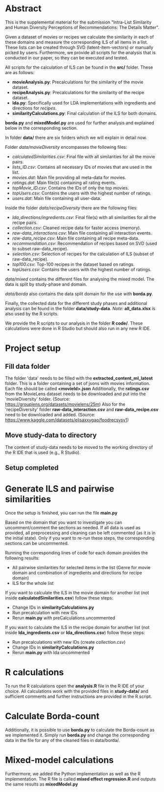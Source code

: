 Abstract
=======
This is the supplemental material for the submission "Intra-List Similarity and Human Diversity Perceptions of Recommendations: The Details Matter". 

Given a dataset of movies or recipes we calculate the similarity in each of these domains and measure the corresponding ILS of all items in a list.
These lists can be created through SVD (latent-item-vectors) or manually picked by users. 
Furthermore, we provide all scripts for the analysis that is conducted in our paper, so they can be executed and tested.

All scripts for the calculation of ILS can be found in the **src/** folder.
These are as follows:
- **movieAnalysis.py**: Precalculations for the similarity of the movie dataset. 
- **recipeAnalysis.py**: Precalculations for the similarity of the recipe dataset.
- **lda.py**: Specifically used for LDA implementations with ingredients and directions for *recipes*.
- **similarityCalculations.py**: Final calculation of the ILS for both domains.

**borda.py** and **mixedModel.py** are used for further analysis and explained below in the corresponding section.

In folder **data/** there are six folders which we will explain in detail now.

Folder *data/movieDiversity* encompasses the following files:
- *calculatedSimilarities.csv*: Final file with all similarities for all the movie pairs.
- *lists_ID.csv*: Contains all necessary IDs of movies that are used in the list.
- *movies.dat*: Main file providing all meta-data for movies.
- *ratings.dat*: Main file(s) containing all rating events.
- *topMovie_ID.csv*: Contains the IDs of only the top movies.
- *topUsers.csv*: Contains the users with the highest number of ratings.
- *users.dat*: Main file containing all user-data.

Inside the folder *data/recipeDiversity* there are the following files:
- *lda_directions/ingredients.csv*: Final file(s) with all similarities for all the recipe pairs.
- *collection.csv*: Cleaned recipe data for faster access (memory).
- *raw-data_interactions.csv*: Main file containing all interaction events.
- *raw-data_recipe.csv*: Main file containing all recipe meta-data.
- *recommendation.csv*: Recommendation of recipes based on SVD (used to subset raw-data_recipe).
- *selection.csv*: Selection of recipes for the calculation of ILS (subset of raw-data_recipe).
- *top100.csv*: Top-100 recipes in the dataset based on ratings.
- *topUsers.csv*: Contains the users with the highest number of ratings.

*data/mixed* contains the different files for analysing the mixed model. The data is split by study-phase and domain.

*data/borda* also contains the data split domain for the use with **borda.py**.
 
 Finally, the collected data for the different study phases and additional analysis can be found in the folder **data/study-data**.
 *Note:* **all_data.xlsx** is also used by the R scripts. 
 
 We provide the R scripts to our analysis in the folder **R code/**.
 These calculations were done in R Studio but should also run in any new R IDE.

Project setup
=======
Fill data folder
------
The folder 'data' needs to be filled with the **extracted_content_ml_latest** folder. This is a folder containing a set of jsons with movies information. Each file should be called **\<movieId\>.json**
Additionally, the **ratings.csv** from the MovieLens dataset needs to be downloaded and put into the 'movieDiversity' folder. (Source: https://grouplens.org/datasets/movielens/25m)
Also for the 'recipeDiversity' folder **raw-data_interaction.csv** and **raw-data_recipe.csv** need to be downloaded and added. (Source: https://www.kaggle.com/datasets/elisaxxygao/foodrecsysv1)

Move study-data to directory
------
The content of study-data needs to be moved to the working directory of the R IDE that is used (e.g., R Studio).

Setup completed
------

Generate ILS and pairwise similarities
======
Once the setup is finished, you can run the file **__main__.py**

Based on the domain that you want to investigate you can uncomment/comment the sections as needed.
If all data is used as provided, all preprocessing and cleaning can be left commented (as it is in the initial state).
Only if you want to re-run these steps, the corresponding sections can be uncommented.

Running the corresponding lines of code for each domain provides the following results:
- All pairwise similarities for selected items in the list (Genre for movie domain and combination of ingredients and directions for recipe domain)
- ILS for the whole list 

If you want to calculate the ILS in the movie domain for another list (not inside **calculatedSimilarities.csv**) follow these steps:
- Change IDs in **similarityCalculations.py**
- Run precalculation with new IDs
- Rerun **__main__.py** with preCalculations uncommented

If you want to calculate the ILS in the recipe domain for another list (not inside **lda_ingredients.csv** or **lda_directions.csv**) follow these steps:
- Run precalculations with new IDs (create *collection.csv*)
- Change IDs in **similarityCalculations.py**
- Rerun **__main__.py** with lda uncommented

R calculations
=====
To run the R calculations open the **analysis.R** file in the R IDE of your choice.
All calculations work with the provided files in **study-data/** and sufficient comments and further instructions are provided in the R script.

Calculate Borda-count
=====
Additionally, it is possible to use **borda.py** to calculate the Borda-count as we implemented it.
Simply run **borda.py** and change the corresponding data in the file for any of the cleaned files in data/borda/.

Mixed-model calculations
=====
Furthermore, we added the Python implementation as well as the R implementation.
The R file is called **mixed effect regression.R** and outputs the same results as **mixedModel.py**
